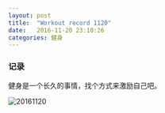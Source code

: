 ```yaml
---
layout: post
title:  "Workout record 1120"
date:   2016-11-20 23:10:26
categories: 健身
---
```


### 记录
健身是一个长久的事情，找个方式来激励自己吧。

![20161120](http://7xt9cx.com1.z0.glb.clouddn.com/IMG_0259.JPG)
